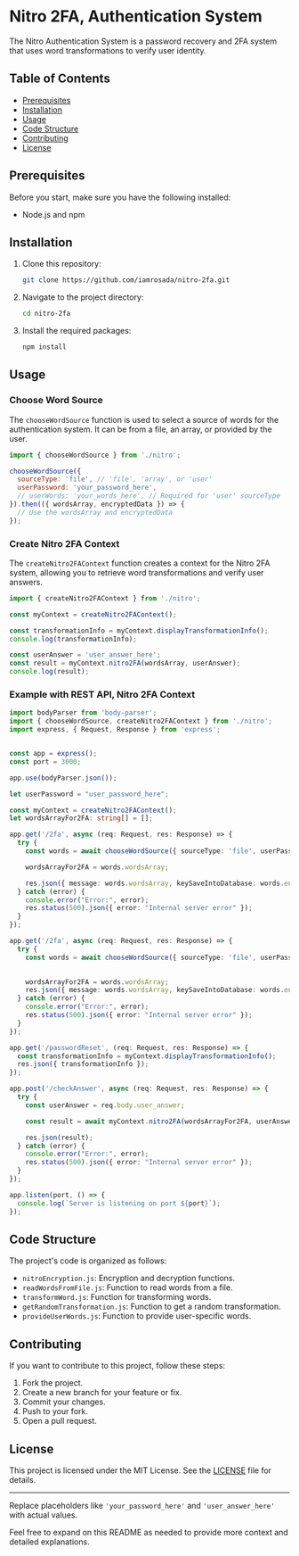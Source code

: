 
# Nitro 2FA, Authentication System

The Nitro Authentication System is a password recovery and 2FA system that uses word transformations to verify user identity.

## Table of Contents

- [Prerequisites](#prerequisites)
- [Installation](#installation)
- [Usage](#usage)
- [Code Structure](#code-structure)
- [Contributing](#contributing)
- [License](#license)

## Prerequisites

Before you start, make sure you have the following installed:

- Node.js and npm

## Installation

1. Clone this repository:

   ```bash
   git clone https://github.com/iamrosada/nitro-2fa.git
   ```

2. Navigate to the project directory:

   ```bash
   cd nitro-2fa
   ```

3. Install the required packages:

   ```bash
   npm install
   ```

## Usage

### Choose Word Source

The `chooseWordSource` function is used to select a source of words for the authentication system. It can be from a file, an array, or provided by the user.

```javascript
import { chooseWordSource } from './nitro';

chooseWordSource({
  sourceType: 'file', // 'file', 'array', or 'user'
  userPassword: 'your_password_here',
  // userWords: 'your_words_here', // Required for 'user' sourceType
}).then(({ wordsArray, encryptedData }) => {
  // Use the wordsArray and encryptedData
});
```

### Create Nitro 2FA Context

The `createNitro2FAContext` function creates a context for the Nitro 2FA system, allowing you to retrieve word transformations and verify user answers.

```javascript
import { createNitro2FAContext } from './nitro';

const myContext = createNitro2FAContext();

const transformationInfo = myContext.displayTransformationInfo();
console.log(transformationInfo);

const userAnswer = 'user_answer_here';
const result = myContext.nitro2FA(wordsArray, userAnswer);
console.log(result);
```
### Example with REST API, Nitro 2FA Context

```typescript
import bodyParser from 'body-parser';
import { chooseWordSource, createNitro2FAContext } from './nitro';
import express, { Request, Response } from 'express';


const app = express();
const port = 3000;

app.use(bodyParser.json());

let userPassword = "user_password_here"; 

const myContext = createNitro2FAContext();
let wordsArrayFor2FA: string[] = []; 

app.get('/2fa', async (req: Request, res: Response) => {
  try {
    const words = await chooseWordSource({ sourceType: 'file', userPassword: userPassword });

    wordsArrayFor2FA = words.wordsArray;

    res.json({ message: words.wordsArray, keySaveIntoDatabase: words.encryptedData });
  } catch (error) {
    console.error("Error:", error);
    res.status(500).json({ error: "Internal server error" });
  }
});

app.get('/2fa', async (req: Request, res: Response) => {
  try {
    const words = await chooseWordSource({ sourceType: 'file', userPassword: userPassword });
    

    wordsArrayFor2FA = words.wordsArray;
    res.json({ message: words.wordsArray, keySaveIntoDatabase: words.encryptedData });
  } catch (error) {
    console.error("Error:", error);
    res.status(500).json({ error: "Internal server error" });
  }
});

app.get('/passwordReset', (req: Request, res: Response) => {
  const transformationInfo = myContext.displayTransformationInfo();
  res.json({ transformationInfo });
});

app.post('/checkAnswer', async (req: Request, res: Response) => {
  try {
    const userAnswer = req.body.user_answer;

    const result = await myContext.nitro2FA(wordsArrayFor2FA, userAnswer);

    res.json(result); 
  } catch (error) {
    console.error("Error:", error);
    res.status(500).json({ error: "Internal server error" });
  }
});

app.listen(port, () => {
  console.log(`Server is listening on port ${port}`);
});

```
## Code Structure

The project's code is organized as follows:

- `nitroEncryption.js`: Encryption and decryption functions.
- `readWordsFromFile.js`: Function to read words from a file.
- `transformWord.js`: Function for transforming words.
- `getRandomTransformation.js`: Function to get a random transformation.
- `provideUserWords.js`: Function to provide user-specific words.

## Contributing

If you want to contribute to this project, follow these steps:

1. Fork the project.
2. Create a new branch for your feature or fix.
3. Commit your changes.
4. Push to your fork.
5. Open a pull request.

## License

This project is licensed under the MIT License. See the [LICENSE](LICENSE) file for details.

---

Replace placeholders like `'your_password_here'` and `'user_answer_here'` with actual values.

Feel free to expand on this README as needed to provide more context and detailed explanations.